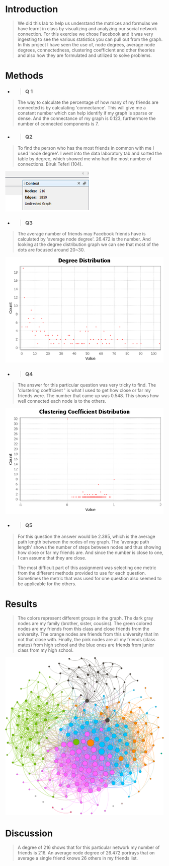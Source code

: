# Introduction

> We did this lab to help us understand the matrices and formulas we have learnt in class by visualizing and analyzing our social network connection. For this exercise we chose Facebook and it was very ingesting to see the various statistics you can pull out from the graph. In this project I have seen the use of, node degrees, average node degrees, connectedness, clustering coefficient and other theories and also how they are formulated and utilized to solve problems.

# Methods

- > ### Q 1 
> The way to calculate the percentage of how many of my friends are connected is by calculating 'connectance'. This will give me a constant number which can help identify if my graph is sparse or dense. And the connectance of my graph is 0.123, furthermore the number of connected components is 7.

- > ### Q2
> To find the person who has the most friends in common with me I used 'node degree'. I went into the data laboratory tab and sorted the table by degree, which showed me who had the most number of connections. Biruk Teferi (104).

![Alt text](Asign1Pictures/Degree.svg)

- > ### Q3 
> The average number of friends may Facebook friends have is calculated by 'average node degree'. 26.472 is the number. And looking at the degree distribution graph we can see that most of the dots are focused around 20~30.

![Alt text](Asign1Pictures/AvgDegree.png)

- > ### Q4
> The answer for this particular question was very tricky to find. The 'clustering coefficient ' is what I used to get how close or far my friends were. The number that came up was 0.548. This shows how well connected each node is to the others.

![Alt text](Asign1Pictures/clustering-coefficient.png)

- > ### Q5 
> For this question the answer would be 2.395, which is the average path length between the nodes of my graph. The 'average path length' shows the number of steps between nodes and thus showing how close or far my friends are. And since the number is close to one, I can assume that they are close.

> The most difficult part of this assignment was selecting one metric from the different methods provided to use for each question. Sometimes the metric that was used for one question also seemed to be applicable for the others.

# Results

> The colors represent different groups in the graph. The dark gray nodes are my family (brother, sister, cousins). The green colored nodes are my friends from this class and close friends from the university. The orange nodes are friends from this university that Im not that close with. Finally, the pink nodes are all my friends (class mates) from high school and the blue ones are friends from junior class from my high school.

![Alt text](Asign1Pictures/TheWholePicture.svg)

# Discussion

> A degree of 216 shows that for this particular network my number of friends is 216. An average node degree of 26.472 portrays that on average a single friend knows 26 others in my friends list.
